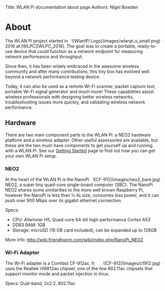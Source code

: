 Title: WLAN Pi documentation about page
Authors: Nigel Bowden

# About
<div style="float: right;">
![WlanlPi Logo](images/wlanpi_v_small.png)
</div>
The WLAN Pi project started in 2016 at [WLPC][WLPC_2016]. The goal was to create a portable, ready-to-use device that could function as a network endpoint for measuring network performance and throughput.

Since then, it has been widely embraced in the awesome wireless community and after many contributions, this tiny box has evolved well beyond a network performance testing device. 

Today, it can also be used as a remote Wi-Fi scanner, packet capture tool, portable Wi-Fi signal generator and much more! These capabilities assist wireless professionals with designing better wireless networks, troubleshooting issues more quickly, and validating wireless network performance. 

## Hardware

There are two main component parts to the WLAN Pi: a NEO2 hardware platform and a wireless adapter. Other useful assessories are available, but these are the two must-have components to get yourself up and running with a WLAN Pi. See our [Getting Started][Getting_Started] page to find out how you can get your own WLAN Pi setup. 

### NEO2
<div style="float: right;">
![CF-912](images/neo2_bare.jpg)
</div>
At the heart of the WLAN Pi is the NanoPi NEO2, a super tiny quad-core single-board computer (SBC). The NanoPi NEO2 shares some similarities to the more well known Raspberry Pi, however the NanoPi is less than ½ its size, consumes less power, and it can push over 900 Mbps over its gigabit ethernet connection.

Specs:

- CPU: Allwinner H5, Quad-core 64-bit high-performance Cortex A53
- DDR3 RAM: 1GB
- Storage: microSD (16 GB card included), can be expanded up to 128GB

More info: <http://wiki.friendlyarm.com/wiki/index.php/NanoPi_NEO2>

### Wi-Fi Adapter
<div style="float: right;">
![CF-912](images/cf912.jpg)
</div>
The Wi-Fi adapter is a Comfast CF-912ac. It uses the Realtek rtl8812au chipset, one of the few 802.11ac chipsets that support monitor mode and packet injection in linux. 

Specs: Dual-band, 2x2:2, 802.11ac

<!-- link list -->
[WLPC_2016]: https://www.wlanpros.com/resource/?wpv-category=2016-us-phoenix&wpv_aux_current_post_id=2623
[Getting_Started]: getting_started_overview.md


